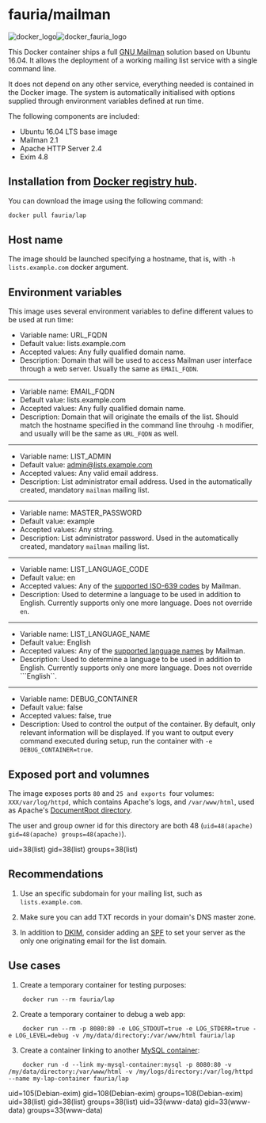 fauria/mailman
==========

![docker_logo](https://googledrive.com/host/0B7q6BLMXak9VfkpQY3YzNldlSmtxRTZCMEtEVlhhR3QtMFc3aEYzVzA5YlM5MWw5OXhqV0U/docker_139x115.png)![docker_fauria_logo](https://googledrive.com/host/0B7q6BLMXak9VfkpQY3YzNldlSmtxRTZCMEtEVlhhR3QtMFc3aEYzVzA5YlM5MWw5OXhqV0U/docker_fauria_161x115.png)

This Docker container ships a full [GNU Mailman](https://www.gnu.org/software/mailman/) solution based on Ubuntu 16.04. It allows the deployment of a working mailing list service with a single command line.

It does not depend on any other service, everything needed is contained in the Docker image. The system is automatically initialised with options supplied through environment variables defined at run time.

The following components are included:

 * Ubuntu 16.04 LTS base image
 * Mailman 2.1
 * Apache HTTP Server 2.4
 * Exim 4.8

Installation from [Docker registry hub](https://registry.hub.docker.com/u/fauria/mailman/).
----

You can download the image using the following command:

```bash
docker pull fauria/lap
```

Host name
----

The image should be launched specifying a hostname, that is, with ```-h lists.example.com``` docker argument.

Environment variables
----

This image uses several environment variables to define different values to be used at run time:

* Variable name: URL_FQDN
* Default value: lists.example.com
* Accepted values: Any fully qualified domain name.
* Description: Domain that will be used to access Mailman user interface through a web server. Usually the same as ```EMAIL_FQDN```.

----

* Variable name: EMAIL_FQDN
* Default value: lists.example.com
* Accepted values: Any fully qualified domain name.
* Description: Domain that will originate the emails of the list. Should match the hostname specified in the command line throuhg ```-h``` modifier, and usually will be the same as ```URL_FQDN``` as well.

----

* Variable name: LIST_ADMIN
* Default value: admin@lists.example.com
* Accepted values: Any valid email address.
* Description: List administrator email address. Used in the automatically created, mandatory ```mailman``` mailing list.

----

* Variable name: MASTER_PASSWORD
* Default value: example
* Accepted values: Any string.
* Description: List administrator password. Used in the automatically created, mandatory ```mailman``` mailing list.

----

* Variable name: LIST_LANGUAGE_CODE
* Default value: en
* Accepted values: Any of the [supported ISO-639 codes](https://wiki.list.org/DEV/Languages) by Mailman.
* Description: Used to determine a language to be used in addition to English. Currently supports only one more language. Does not override ```en```.

----

* Variable name: LIST_LANGUAGE_NAME
* Default value: English
* Accepted values: Any of the [supported language names](https://wiki.list.org/DEV/Languages) by Mailman.
* Description: Used to determine a language to be used in addition to English. Currently supports only one more language. Does not override ```English``.

----

* Variable name: DEBUG_CONTAINER
* Default value: false
* Accepted values: false, true
* Description: Used to control the output of the container. By default, only relevant information will be displayed. If you want to output every command executed during setup, run the container with `-e DEBUG_CONTAINER=true`.

Exposed port and volumnes
----

The image exposes ports `80` and `25 and exports `four volumes: `XXX/var/log/httpd`, which contains Apache's logs, and `/var/www/html`, used as Apache's [DocumentRoot directory](http://httpd.apache.org/docs/2.4/en/mod/core.html#documentroot). 

The user and group owner id for this directory are both 48 (`uid=48(apache) gid=48(apache) groups=48(apache)`).

uid=38(list) gid=38(list) groups=38(list)

Recommendations
----

1. Use an specific subdomain for your mailing list, such as `lists.example.com`.

2. Make sure you can add TXT records in your domain's DNS master zone. 

3. In addition to [DKIM](https://www.linode.com/docs/networking/dns/dns-records-an-introduction#dkim), consider adding an [SPF](https://www.linode.com/docs/networking/dns/dns-records-an-introduction#spf) to set your server as the only one originating email for the list domain.

Use cases
----

1. Create a temporary container for testing purposes:
 
```
	docker run --rm fauria/lap
```

2. Create a temporary container to debug a web app:
 
```
	docker run --rm -p 8080:80 -e LOG_STDOUT=true -e LOG_STDERR=true -e LOG_LEVEL=debug -v /my/data/directory:/var/www/html fauria/lap
```

3. Create a container linking to another [MySQL container](https://registry.hub.docker.com/_/mysql/):

```
	docker run -d --link my-mysql-container:mysql -p 8080:80 -v /my/data/directory:/var/www/html -v /my/logs/directory:/var/log/httpd --name my-lap-container fauria/lap
```



uid=105(Debian-exim) gid=108(Debian-exim) groups=108(Debian-exim)
uid=38(list) gid=38(list) groups=38(list)
uid=33(www-data) gid=33(www-data) groups=33(www-data)